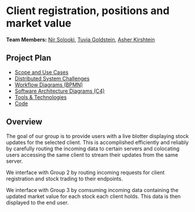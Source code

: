# Client registration, positions and market value

**Team Members:** [Nir Solooki](mailto:nsolooki@mail.yu.edu>), [Tuvia Goldstein](mailto:tjgoldst@mail.yu.edu), [Asher Kirshtein](mailto:ackirsht@mail.yu.edu>)

## Project Plan

- [Scope and Use Cases](scope.md)
- [Distributed System Challenges](challenges.md)
- [Workflow Diagrams (BPMN)](workflow.md)
- [Software Architecture Diagrams (C4)](architecture.md)
- [Tools & Technologies](technologies.md)
- [Code](../services/T1Deploy/)

## Overview

The goal of our group is to provide users with a live blotter displaying stock updates for the selected client. This is accomplished efficiently and reliably by carefully routing the incoming data to certain servers and colocating users accessing the same client to stream their updates from the same server.

We interface with Group 2 by
routing incoming requests for client registration and stock trading to their endpoints.

We interface with Group 3 by comsuming incoming data containing the updated market value for each stock each client holds. This data is then displayed to the end user.

